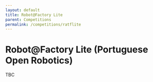 ```yaml
---
layout: default
title: Robot@Factory Lite
parent: Competitions
permalink: /competitions/ratflite
---
```


# Robot@Factory Lite (Portuguese Open Robotics)

TBC
